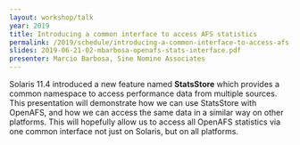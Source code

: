 ```yaml
---
layout: workshop/talk
year: 2019
title: Introducing a common interface to access AFS statistics
permalink: /2019/schedule/introducing-a-common-interface-to-access-afs-statistics/
slides: 2019-06-21-02-mbarbosa-openafs-stats-interface.pdf
presenter: Marcio Barbosa, Sine Nomine Associates
---
```


Solaris 11.4 introduced a new feature named **StatsStore** which provides a
common namespace to access performance data from multiple sources. This
presentation will demonstrate how we can use StatsStore with OpenAFS, and how
we can access the same data in a similar way on other platforms. This will
hopefully allow us to access all OpenAFS statistics via one common interface
not just on Solaris, but on all platforms.
